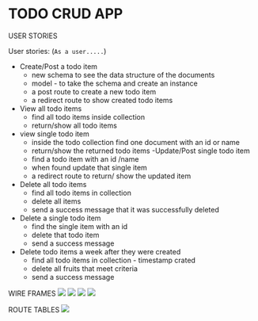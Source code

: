 # TODO CRUD APP

USER STORIES

User stories: (`As a user.....`)
- Create/Post a todo item
    - new schema to see the data structure of the documents
    - model - to take the schema and create an instance
    - a post route to create a new todo item
    - a redirect route to show created todo items
- View all todo items
    - find all todo items inside collection
    - return/show all todo items
- view single todo item
    - inside the todo collection find one document with an id or name 
    - return/show the returned todo items
-Update/Post single todo item 
    - find a todo item with an id /name
    - when found update that single item
    -  a redirect route to return/ show the updated item 
- Delete all todo items
    - find all todo items in collection 
    - delete all items 
    - send a success message that it was successfully deleted 
- Delete a single todo item
    - find the single item with an id
    - delete that todo item 
    - send a success message
- Delete todo items a week after they were created
    - find all todo items in collection - timestamp crated
    - delete all fruits that meet criteria
    - send a success message
    
WIRE FRAMES
<img src="images/ERD.jpg">
<img src="images/wireframe-1.jpg">
<img src="images/wireframe-2.jpg">
<img src="images/wireframe-3.jpg">

ROUTE TABLES
<img src="images/routeTable.jpg">
